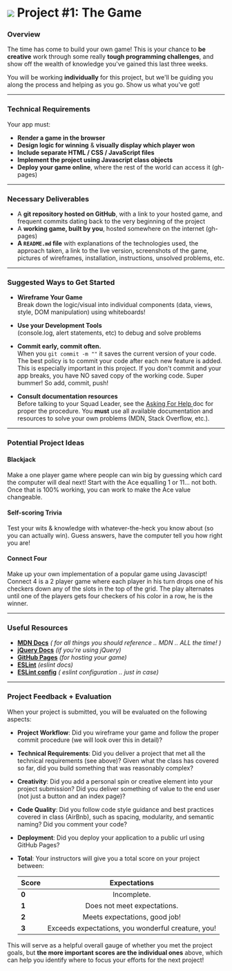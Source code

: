 # ![](https://ga-dash.s3.amazonaws.com/production/assets/logo-9f88ae6c9c3871690e33280fcf557f33.png) Project #1: The Game

### Overview

The time has come to build your own game! This is your chance to **be creative** 
work through some really **tough programming challenges**, and show off the wealth 
of knowledge you've gained this last three weeks.


You will be working **individually** for this project, but we'll be guiding you 
along the process and helping as you go. Show us what you've got!

---

### Technical Requirements

Your app must:

* **Render a game in the browser**
* **Design logic for winning** & **visually display which player won**
* **Include separate HTML / CSS / JavaScript files**
* **Implement the project using Javascript class objects**
* **Deploy your game online**, where the rest of the world can access it (gh-pages)

---

### Necessary Deliverables

* A **git repository hosted on GitHub**, with a link to your hosted game, 
and frequent commits dating back to the very beginning of the project
* A **working game, built by you**, hosted somewhere on the internet (gh-pages)
* **A ``README.md`` file** with explanations of the technologies used, the approach taken, a link to the live version, screenshots of the game, pictures of wireframes, installation, instructions, unsolved problems, etc.

---

### Suggested Ways to Get Started

* **Wireframe Your Game**</br> Break down the logic/visual into 
individual components (data, views, style, DOM manipulation) using whiteboards!

* **Use your Development Tools**</br>
 (console.log, alert statements, etc) to debug and solve problems

* **Commit early, commit often.**</br>
When you `git commit -m ""` it saves the current version of your code. 
The best policy is to commit your code after each new feature is added. 
This is especially important in this project. 
If you don't commit and your app breaks, you have 
NO saved copy of the working code. 
Super bummer! So add, commit, push!

* **Consult documentation resources**</br>
 Before talking to your Squad Leader, see the 
 <a href="askingForHelp.md">Asking For Help 
 </a> doc for proper the procedure. You **must** use all available 
 documentation and resources to solve your own problems 
 (MDN, Stack Overflow, etc.).

---

### Potential Project Ideas

#### Blackjack
Make a one player game where people can win big by guessing which card 
the computer will deal next!  Start with the Ace equalling 1 or 11... not both.  
Once that is 100% working, you can work to make the Ace value changeable.  

#### Self-scoring Trivia
Test your wits & knowledge with whatever-the-heck you know about 
(so you can actually win). Guess answers, have the computer tell 
you how right you are!

#### Connect Four
Make up your own implementation of a popular game using Javascipt!  
Connect 4 is a 2 player game where each player in his turn drops one of his checkers down any of the slots in the top of the grid. The play alternates until one of the players gets four checkers of his color in a row, he is the winner.

---

### Useful Resources

* **[MDN Docs](https://developer.mozilla.org/en-US/docs/Web)** _( for all things you should reference .. MDN .. ALL the time! )_
* **[jQuery Docs](http://api.jquery.com)** _(if you're using jQuery)_
* **[GitHub Pages](https://pages.github.com)** _(for hosting your game)_
* **[ESLint](http://eslint.org/docs/user-guide/integrations)** _(eslint docs)_
* **[ESLint config](https://www.npmjs.com/package/eslint-config-airbnb)** _( eslint configuration .. just in case)_

---

### Project Feedback + Evaluation
When your project is submitted, you will be evaluated on the following aspects:

* __Project Workflow__: Did you wireframe your game and follow the proper 
commit procedure (we will look over this in detail)?

* __Technical Requirements__: Did you deliver a project that met all the 
technical requirements (see above)? Given what the class has covered so far, 
did you build something that was reasonably complex?

* __Creativity__: Did you add a personal spin or creative element into 
your project submission? Did you deliver something of value to the end user 
(not just a button and an index page)?

* __Code Quality__: Did you follow code style guidance and best practices 
covered in class (AirBnb), such as spacing, modularity, and semantic naming? 
Did you comment your code?

* __Deployment__: Did you deploy your application to a public url 
using GitHub Pages?

* __Total__: Your instructors will give you a total score on your project between:

  |Score | Expectations |
  |----- |:------------:|
  |**0** |  Incomplete. |
  |**1** | Does not meet expectations.|
  |**2** | Meets expectations, good job!|
  |**3** | Exceeds expectations, you wonderful creature, you!|

 This will serve as a helpful overall gauge of whether you met the project goals, 
 but __the more important scores are the individual ones__ above, 
 which can help you identify where to focus your efforts for the next project!

